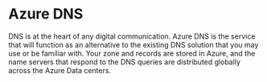 # Azure DNS

DNS is at the heart of any digital communication. Azure DNS is the service that will function as an alternative to the existing DNS solution that you may use or be familiar with. Your zone and records are stored in Azure, and the name servers that respond to the DNS queries are distributed globally across the Azure Data centers.

